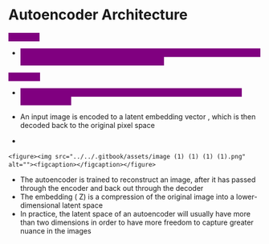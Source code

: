 # Autoencoder Architecture

<mark style="color:purple;background-color:purple;">**Encoder:**</mark>&#x20;

* <mark style="color:purple;background-color:purple;">Network that compresses high-dimensional input data such as an image into a lower-dimensional embedding vector</mark>

<mark style="color:purple;background-color:purple;">**Decoder:**</mark>

* <mark style="color:purple;background-color:purple;">Network that decompresses a given embedding vector back to the original domain</mark>



* An input image is encoded to a latent embedding vector , which is then decoded back to the original pixel space
*

    <figure><img src="../../.gitbook/assets/image (1) (1) (1) (1).png" alt=""><figcaption></figcaption></figure>
* The autoencoder is trained to reconstruct an image, after it has passed through the encoder and back out through the decoder
* The embedding ( Z) is a compression of the original image into a lower-dimensional latent space
* In practice, the latent space of an autoencoder will usually have more than two dimensions in order to have more freedom to capture greater nuance in the images
